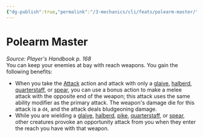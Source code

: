 ```yaml
---
{"dg-publish":true,"permalink":"/3-mechanics/cli/feats/polearm-master/","tags":["ttrpg-cli/compendium/src/5e/phb","ttrpg-cli/feat"],"noteIcon":""}
---
```


# Polearm Master
*Source: Player's Handbook p. 168*  
You can keep your enemies at bay with reach weapons. You gain the following benefits:

- When you take the [Attack](3-Mechanics/CLI/rules/actions.md#Attack) action and attack with only a [glaive](3-Mechanics/CLI/items/glaive.md), [halberd](3-Mechanics/CLI/items/halberd.md), [quarterstaff](3-Mechanics/CLI/items/quarterstaff.md), or [spear](3-Mechanics/CLI/items/spear.md), you can use a bonus action to make a melee attack with the opposite end of the weapon; this attack uses the same ability modifier as the primary attack. The weapon's damage die for this attack is a `d4`, and the attack deals bludgeoning damage.  
- While you are wielding a [glaive](3-Mechanics/CLI/items/glaive.md), [halberd](3-Mechanics/CLI/items/halberd.md), [pike](3-Mechanics/CLI/items/pike.md), [quarterstaff](3-Mechanics/CLI/items/quarterstaff.md), or [spear](3-Mechanics/CLI/items/spear.md), other creatures provoke an opportunity attack from you when they enter the reach you have with that weapon.
